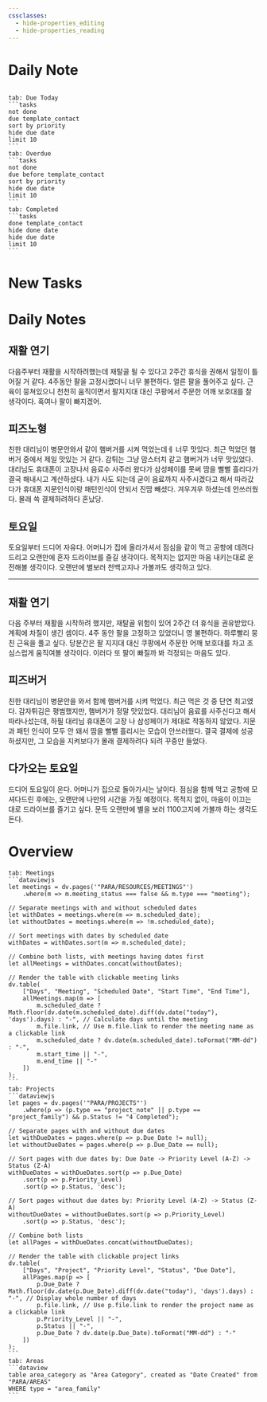 ```yaml
---
cssclasses:
  - hide-properties_editing
  - hide-properties_reading
---
```

# Daily Note
```calendar-nav
```
````tabs
tab: Due Today
```tasks
not done
due template_contact
sort by priority
hide due date
limit 10
```
tab: Overdue
```tasks 
not done 
due before template_contact
sort by priority
hide due date
limit 10
```
tab: Completed
```tasks
done template_contact
hide done date
hide due date
limit 10
```
````
# New Tasks


# Daily Notes

## 재활 연기
다음주부터 재활을 시작하려했는데 재탈골 될 수 있다고 2주간 휴식을 권해서 일정이 틀어질 거 같다. 4주동안 팔을 고정시켰더니 너무 불편하다. 얼른 팔을 풀어주고 싶다. 근육이 뭉쳐있으니 천천히 움직이면서 팔지지대 대신 쿠팡에서 주문한 어깨 보호대를 찰 생각이다. 혹여나 팔이 빠지겠어.

## 피즈노형
친한 대리님이 병문안와서 같이 햄버거를 시켜 먹었는데ㅔ 너무 맛있다.
최근 먹었던 햄버거 중에서 제일 맛있는 거 같다. 감튀는 그냥 맘스터치 같고 햄버거가 너무 맛있었다. 대리님도 휴대폰이 고장나서 음료수 사주러 왔다가 삼성페이를 못써 땀을 뻘뻘 흘리다가 결국 해내시고 계산하셨다. 내가 사도 되는데 굳이 음료까지 사주시겠다고 해서 따라갔다가 휴대폰 지문인식이랑 패턴인식이 안되서 진땀 빼셨다. 겨우겨우 하셨는데 안쓰러웠다. 몰래 쓱 결제하려하다 혼났당. 

## 토요일
토요일부터 드디어 자유다. 어머니가 집에 올라가셔서 점심을 같이 먹고 공항에 데려다드리고 오랜만에 혼자 드라이브를 즐길 생각이다. 목적지는 없지만 마음 내키는대로 운전해볼 생각이다.  오랜만에 별보러 천백고지나 가볼까도 생각하고 있다.

---

## 재활 연기
다음 주부터 재활을 시작하려 했지만, 재탈골 위험이 있어 2주간 더 휴식을 권유받았다. 계획에 차질이 생긴 셈이다. 4주 동안 팔을 고정하고 있었더니 영 불편하다. 하루빨리 뭉친 근육을 풀고 싶다. 당분간은 팔 지지대 대신 쿠팡에서 주문한 어깨 보호대를 차고 조심스럽게 움직여볼 생각이다. 이러다 또 팔이 빠질까 봐 걱정되는 마음도 있다.

## 피즈버거
친한 대리님이 병문안을 와서 함께 햄버거를 시켜 먹었다. 최근 먹은 것 중 단연 최고였다. 감자튀김은 평범했지만, 햄버거가 정말 맛있었다. 대리님이 음료를 사주신다고 해서 따라나섰는데, 하필 대리님 휴대폰이 고장 나 삼성페이가 제대로 작동하지 않았다. 지문과 패턴 인식이 모두 안 돼서 땀을 뻘뻘 흘리시는 모습이 안쓰러웠다. 결국 결제에 성공하셨지만, 그 모습을 지켜보다가 몰래 결제하려다 되려 꾸중만 들었다.

## 다가오는 토요일
드디어 토요일이 온다. 어머니가 집으로 돌아가시는 날이다. 점심을 함께 먹고 공항에 모셔다드린 후에는, 오랜만에 나만의 시간을 가질 예정이다. 목적지 없이, 마음이 이끄는 대로 드라이브를 즐기고 싶다. 문득 오랜만에 별을 보러 1100고지에 가볼까 하는 생각도 든다.

# Overview

````tabs
tab: Meetings
```dataviewjs
let meetings = dv.pages('"PARA/RESOURCES/MEETINGS"')
    .where(m => m.meeting_status === false && m.type === "meeting");

// Separate meetings with and without scheduled dates
let withDates = meetings.where(m => m.scheduled_date);
let withoutDates = meetings.where(m => !m.scheduled_date);

// Sort meetings with dates by scheduled date
withDates = withDates.sort(m => m.scheduled_date);

// Combine both lists, with meetings having dates first
let allMeetings = withDates.concat(withoutDates);

// Render the table with clickable meeting links
dv.table(
    ["Days", "Meeting", "Scheduled Date", "Start Time", "End Time"],
    allMeetings.map(m => [
        m.scheduled_date ? Math.floor(dv.date(m.scheduled_date).diff(dv.date("today"), 'days').days) : "-", // Calculate days until the meeting
        m.file.link, // Use m.file.link to render the meeting name as a clickable link
        m.scheduled_date ? dv.date(m.scheduled_date).toFormat("MM-dd") : "-",
        m.start_time || "-",
        m.end_time || "-"
    ])
);
```
tab: Projects
```dataviewjs
let pages = dv.pages('"PARA/PROJECTS"')
    .where(p => (p.type == "project_note" || p.type == "project_family") && p.Status != "4 Completed");

// Separate pages with and without due dates
let withDueDates = pages.where(p => p.Due_Date != null);
let withoutDueDates = pages.where(p => p.Due_Date == null);

// Sort pages with due dates by: Due Date -> Priority Level (A-Z) -> Status (Z-A)
withDueDates = withDueDates.sort(p => p.Due_Date)
    .sort(p => p.Priority_Level)
    .sort(p => p.Status, 'desc');

// Sort pages without due dates by: Priority Level (A-Z) -> Status (Z-A)
withoutDueDates = withoutDueDates.sort(p => p.Priority_Level)
    .sort(p => p.Status, 'desc');

// Combine both lists
let allPages = withDueDates.concat(withoutDueDates);

// Render the table with clickable project links
dv.table(
    ["Days", "Project", "Priority Level", "Status", "Due Date"],
    allPages.map(p => [
        p.Due_Date ? Math.floor(dv.date(p.Due_Date).diff(dv.date("today"), 'days').days) : "-", // Display whole number of days
        p.file.link, // Use p.file.link to render the project name as a clickable link
        p.Priority_Level || "-",
        p.Status || "-",
        p.Due_Date ? dv.date(p.Due_Date).toFormat("MM-dd") : "-"
    ])
);
```
tab: Areas
```dataview
table area_category as "Area Category", created as "Date Created" from "PARA/AREAS"
WHERE type = "area_family"
```
````


